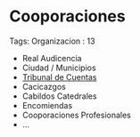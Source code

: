 # Cooporaciones

Tags: Organizacion
: 13

- Real Audicencia
- Ciudad / Municipios
- [Tribunal de Cuentas](https://www.tcu.es/repositorio/8e8b211f-fdcc-40a1-9215-e0b151ba4d5b/N01%20NAVARRO%20REAL%20TRIBUNAL.pdf)
- Cacicazgos
- Cabildos Catedrales
- Encomiendas
- Cooporaciones Profesionales
- …
